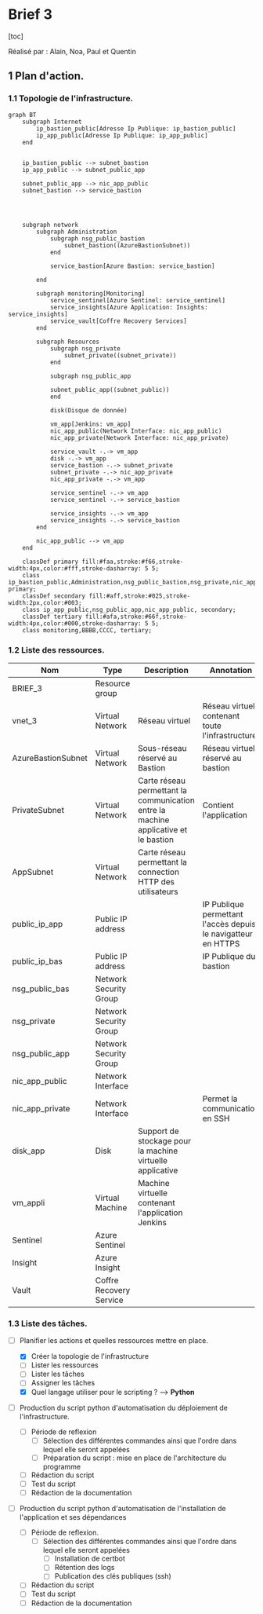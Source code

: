 # Brief 3

[toc]

Réalisé par : Alain, Noa, Paul et Quentin

## 1 Plan d'action.

### 1.1 Topologie de l'infrastructure.

```mermaid
graph BT
    subgraph Internet
        ip_bastion_public[Adresse Ip Publique: ip_bastion_public]
        ip_app_public[Adresse Ip Publique: ip_app_public]
    end


    ip_bastion_public --> subnet_bastion
    ip_app_public --> subnet_public_app

    subnet_public_app --> nic_app_public
    subnet_bastion --> service_bastion




    subgraph network
        subgraph Administration
            subgraph nsg_public_bastion
                subnet_bastion((AzureBastionSubnet))
            end

            service_bastion[Azure Bastion: service_bastion]

        end

        subgraph monitoring[Monitoring]
            service_sentinel[Azure Sentinel: service_sentinel]
            service_insights[Azure Application: Insights: service_insights]
            service_vault[Coffre Recovery Services]
        end

        subgraph Resources
            subgraph nsg_private
                subnet_private((subnet_private))
            end

            subgraph nsg_public_app

            subnet_public_app((subnet_public))
            end

            disk(Disque de donnée)

            vm_app[Jenkins: vm_app]
            nic_app_public(Network Interface: nic_app_public)
            nic_app_private(Network Interface: nic_app_private)

            service_vault -.-> vm_app
            disk -.-> vm_app
            service_bastion -.-> subnet_private
            subnet_private -.-> nic_app_private
            nic_app_private -.-> vm_app

            service_sentinel -.-> vm_app
            service_sentinel -.-> service_bastion

            service_insights -.-> vm_app
            service_insights -.-> service_bastion
        end

        nic_app_public --> vm_app
    end

    classDef primary fill:#faa,stroke:#f66,stroke-width:4px,color:#fff,stroke-dasharray: 5 5;
    class ip_bastion_public,Administration,nsg_public_bastion,nsg_private,nic_app_private, primary;
    classDef secondary fill:#aff,stroke:#025,stroke-width:2px,color:#003;
    class ip_app_public,nsg_public_app,nic_app_public, secondary;
    classDef tertiary fill:#afa,stroke:#66f,stroke-width:4px,color:#000,stroke-dasharray: 5 5;
    class monitoring,BBBB,CCCC, tertiary;

```

### 1.2 Liste des ressources.

| Nom | Type | Description | Annotation |
| -------- | -------- | -------- | - |
|   BRIEF_3  | Resource group |      | |
| vnet_3     | Virtual Network | Réseau virtuel | Réseau virtuel contenant toute l'infrastructure |
| AzureBastionSubnet | Virtual Network | Sous-réseau réservé au Bastion    | Réseau virtuel réservé au bastion |
| PrivateSubnet     | Virtual Network     | Carte réseau permettant la communication entre la machine applicative et le bastion    | Contient l'application |
| AppSubnet  | Virtual Network    | Carte réseau permettant la connection HTTP des utilisateurs     |  |
| public_ip_app | Public IP address |  |IP Publique permettant l'accès depuis le navigatteur en HTTPS |
| public_ip_bas | Public IP address |  | IP Publique du bastion|
| nsg_public_bas     | Network Security Group   |      | |
| nsg_private    | Network Security Group     |      | |
| nsg_public_app     | Network Security Group     |      | |
| nic_app_public    | Network Interface  |      |  |
| nic_app_private    | Network Interface  |      | Permet la communication en SSH |
| disk_app | Disk | Support de stockage pour la machine virtuelle applicative| |
| vm_appli | Virtual Machine | Machine virtuelle contenant l'application Jenkins |
| Sentinel | Azure Sentinel| |
| Insight | Azure Insight | |
| Vault | Coffre Recovery Service |  |

### 1.3 Liste des tâches.
- [ ] Planifier les actions et quelles ressources mettre en place.

    - [x] Créer la topologie de l'infrastructure
    - [ ] Lister les ressources
    - [ ] Lister les tâches
    - [ ] Assigner les tâches
    - [x] Quel langage utiliser pour le scripting ? --> **Python**

- [ ] Production du script python d'automatisation du déploiement de l'infrastructure.
    - [ ] Période de reflexion
        - [ ] Sélection des différentes commandes ainsi que l'ordre dans lequel elle seront appelées
        - [ ] Préparation du script : mise en place de l'architecture du programme
    - [ ] Rédaction du script
    - [ ] Test du script
    - [ ] Rédaction de la documentation

- [ ] Production du script python d'automatisation de l'installation de l'application et ses dépendances
    - [ ] Période de reflexion.
        - [ ] Sélection des différentes commandes ainsi que l'ordre dans lequel elle seront appelées
            - [ ] Installation de certbot
            - [ ] Rétention des logs
            - [ ] Publication des clés publiques (ssh)
    - [ ] Rédaction du script
    - [ ] Test du script
    - [ ] Rédaction de la documentation

<!--
[Lien vers doc Microsoft pour déployer Bastion](https://docs.microsoft.com/en-us/azure/bastion/create-host-cli)
Penser au --help :
![img_bastion](https://github.com/b-quentin/simplon_brief3/blob/master/IMG/BASTION/screen0_bastion_help.png?raw=trueg)

[Doc commande créa / chargement ssh](https://docs.microsoft.com/fr-fr/azure/virtual-machines/ssh-keys-azure-cli)


https://docs.microsoft.com/fr-fr/azure/developer/jenkins/configure-on-linux-vm
-->